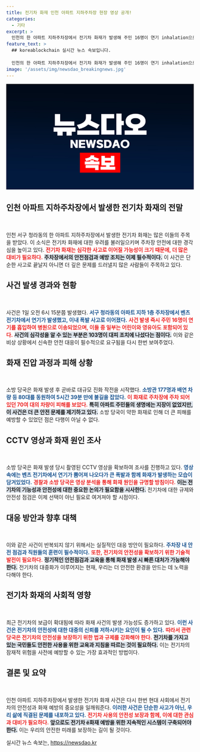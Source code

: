 ```yaml
---
title: 전기차 화재 인천 아파트 지하주차장 현장 영상 공개!
categories:
  - 기타
excerpt: >
  인천의 한 아파트 지하주차장에서 전기차 화재가 발생해 주민 16명이 연기 inhalation으로 병원에 이송됐다. CCTV에 담긴 흰색 벤츠 차량의 폭발적인 불길과 대규모 대피 상황은 충격적이다. 소방당국은 5시간 넘게 진화 작업을 진행하며 피해 상황을 조사 중이다.
feature_text: >
  ## koreablockchain 실시간 뉴스 속보입니다.

  인천의 한 아파트 지하주차장에서 전기차 화재가 발생해 주민 16명이 연기 inhalation으로 병원에 이송됐다. CCTV에 담긴 흰색 벤츠 차량의 폭발적인 불길과 대규모 대피 상황은 충격적이다. 소방당국은 5시간 넘게 진화 작업을 진행하며 피해 상황을 조사 중이다.
image: '/assets/img/newsdao_breakingnews.jpg'
---
```


<p><img src="/assets/img/newsdao_breakingnews.jpg" alt="koreablockchain 속보" /></p>

<h2 data-ke-size="size26">인천 아파트 지하주차장에서 발생한 전기차 화재의 전말</h2>

<p data-ke-size="size16">&nbsp;</p>

<p>인천 서구 청라동의 한 아파트 지하주차장에서 발생한 전기차 화재는 많은 이들의 주목을 받았다. 이 소식은 전기차 화재에 대한 우려를 불러일으키며 주차장 안전에 대한 경각심을 높이고 있다. <b><span style="color: #ee2323;">전기차 화재는 심각한 사고로 이어질 가능성이 크기 때문에, 더 많은 대비가 필요하다.</span></b> <b><span style="background-color: #21538527;">주차장에서의 안전점검과 예방 조치는 이제 필수적이다.</span></b> 이 사건은 단순한 사고로 끝날지 아니면 더 깊은 문제를 드러낼지 많은 사람들이 주목하고 있다.</p>

<h2 data-ke-size="size26">사건 발생 경과와 현황</h2>

<p data-ke-size="size16">&nbsp;</p>

<p>사건은 1일 오전 6시 15분쯤 발생했다. <b><span style="color: #1a5490;">서구 청라동의 아파트 지하 1층 주차장에서 벤츠 전기차에서 연기가 발생했고, 이내 폭발 사고로 이어졌다.</span></b> <b><span style="color: #ee2323;">사건 발생 즉시 주민 16명이 연기를 흡입하여 병원으로 이송되었으며, 이들 중 일부는 어린이와 영유아도 포함되어 있다.</span></b> <b><span style="background-color: #21538527;">사건의 심각성을 알 수 있는 부분은 103명이 대피 조치에 나섰다는 점이다.</span></b> 이와 같은 비상 상황에서 신속한 안전 대응이 필수적으로 요구됨을 다시 한번 보여주었다.</p>

<h2 data-ke-size="size26">화재 진압 과정과 피해 상황</h2>

<p data-ke-size="size16">&nbsp;</p>

<p>소방 당국은 화재 발생 후 곧바로 대규모 진화 작전을 시작했다. <b><span style="color: #1a5490;">소방관 177명과 배연 차량 등 80대를 동원하여 5시간 39분 만에 불길을 잡았다.</span></b> <b><span style="color: #ee2323;">이 화재로 주차장에 주차 되어 있던 70여 대의 차량이 피해를 보았다.</span></b> <b><span style="background-color: #21538527;">특히 아파트 주민들의 생명에는 지장이 없었지만, 이 사건은 더 큰 안전 문제를 제기하고 있다.</span></b> 소방 당국이 약한 화재로 인해 더 큰 피해를 예방할 수 있었던 점은 다행이 아닐 수 없다.</p>

<h2 data-ke-size="size26">CCTV 영상과 화재 원인 조사</h2>

<p data-ke-size="size16">&nbsp;</p>

<p>소방 당국은 화재 발생 당시 촬영된 CCTV 영상을 확보하여 조사를 진행하고 있다. <b><span style="color: #1a5490;">영상 속에는 벤츠 전기차에서 연기가 뿜어져 나오다가 큰 폭발과 함께 화재가 발생하는 모습이 담겨있었다.</span></b> <b><span style="color: #ee2323;">경찰과 소방 당국은 영상 분석을 통해 화재 원인을 규명할 방침이다.</span></b> <b><span style="background-color: #21538527;">이는 전기차의 기능성과 안전성에 대한 중요한 논의가 필요함을 시사한다.</span></b> 전기차에 대한 규제와 안전성 점검은 이제 선택이 아닌 필요로 여겨져야 할 시점이다.</p>

<h2 data-ke-size="size26">대응 방안과 향후 대책</h2>

<p data-ke-size="size16">&nbsp;</p>

<p>이와 같은 사건이 반복되지 않기 위해서는 실질적인 대응 방안이 필요하다. <b><span style="color: #1a5490;">주차장 내 안전 점검과 직원들의 훈련이 필수적이다.</span></b> <b><span style="color: #ee2323;">또한, 전기차의 안전성을 확보하기 위한 기술적 발전이 필요하다.</span></b> <b><span style="background-color: #21538527;">정기적인 안전점검과 교육을 통해 화재 발생 시 빠른 대처가 가능해야 한다.</span></b> 전기차의 대중화가 이루어지는 현재, 우리는 더 안전한 환경을 만드는 데 노력을 다해야 한다.</p>

<h2 data-ke-size="size26">전기차 화재의 사회적 영향</h2>

<p data-ke-size="size16">&nbsp;</p>

<p>최근 전기차의 보급이 확대됨에 따라 화재 사건의 발생 가능성도 증가하고 있다. <b><span style="color: #1a5490;">이런 사건은 전기차의 안전성에 대한 대중의 신뢰를 저하시키는 요인이 될 수 있다.</span></b> <b><span style="color: #ee2323;">따라서 관련 당국은 전기차의 안전성을 보장하기 위한 법과 규제를 강화해야 한다.</span></b> <b><span style="background-color: #21538527;">전기차를 가지고 있는 국민들도 안전한 사용을 위한 교육과 지침을 따르는 것이 필요하다.</span></b> 이는 전기차의 잠재적 위험을 사전에 예방할 수 있는 가장 효과적인 방법이다.</p>

<h2 data-ke-size="size26">결론 및 요약</h2>

<p data-ke-size="size16">&nbsp;</p>

<p>인천 아파트 지하주차장에서 발생한 전기차 화재 사건은 다시 한번 현대 사회에서 전기차의 안전성과 화재 예방의 중요성을 일깨워준다. <b><span style="color: #1a5490;">이러한 사건은 단순한 사고가 아닌, 우리 삶에 직결된 문제를 내포하고 있다.</span></b> <b><span style="color: #ee2323;">전기차 사용의 안전성 보장과 함께, 이에 대한 관심과 대비가 필요하다.</span></b> <b><span style="background-color: #21538527;">앞으로도 전기차 é화재 예방을 위한 지속적인 시스템이 구축되어야 한다.</span></b> 이는 우리의 안전한 미래를 보장하는 길이 될 것이다.</p>
실시간 뉴스 속보는, <a href="https://newsdao.kr" rel="dofollow">https://newsdao.kr</a>



